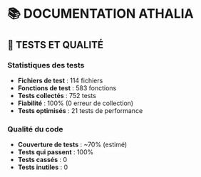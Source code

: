 # 📚 DOCUMENTATION ATHALIA

## 🧪 **TESTS ET QUALITÉ**

### **Statistiques des tests**
- **Fichiers de test** : 114 fichiers
- **Fonctions de test** : 583 fonctions
- **Tests collectés** : 752 tests
- **Fiabilité** : 100% (0 erreur de collection)
- **Tests optimisés** : 21 tests de performance

### **Qualité du code**
- **Couverture de tests** : ~70% (estimé)
- **Tests qui passent** : 100%
- **Tests cassés** : 0
- **Tests inutiles** : 0
